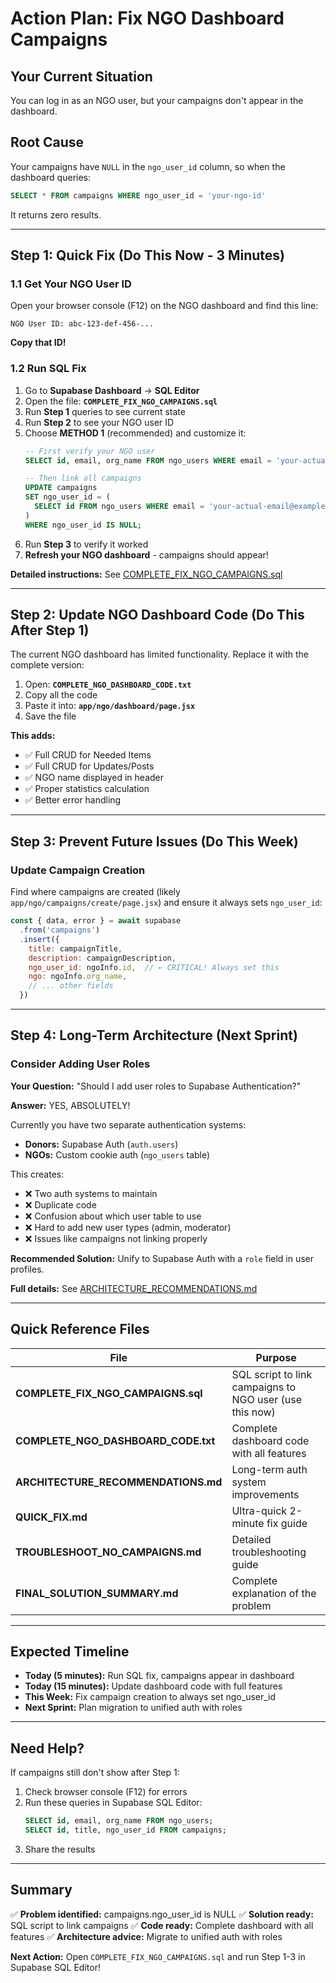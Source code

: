 # Action Plan: Fix NGO Dashboard Campaigns

## Your Current Situation
You can log in as an NGO user, but your campaigns don't appear in the dashboard.

## Root Cause
Your campaigns have `NULL` in the `ngo_user_id` column, so when the dashboard queries:
```sql
SELECT * FROM campaigns WHERE ngo_user_id = 'your-ngo-id'
```
It returns zero results.

---

## Step 1: Quick Fix (Do This Now - 3 Minutes)

### 1.1 Get Your NGO User ID
Open your browser console (F12) on the NGO dashboard and find this line:
```
NGO User ID: abc-123-def-456-...
```
**Copy that ID!**

### 1.2 Run SQL Fix
1. Go to **Supabase Dashboard** → **SQL Editor**
2. Open the file: **`COMPLETE_FIX_NGO_CAMPAIGNS.sql`**
3. Run **Step 1** queries to see current state
4. Run **Step 2** to see your NGO user ID
5. Choose **METHOD 1** (recommended) and customize it:
   ```sql
   -- First verify your NGO user
   SELECT id, email, org_name FROM ngo_users WHERE email = 'your-actual-email@example.com';

   -- Then link all campaigns
   UPDATE campaigns
   SET ngo_user_id = (
     SELECT id FROM ngo_users WHERE email = 'your-actual-email@example.com'
   )
   WHERE ngo_user_id IS NULL;
   ```
6. Run **Step 3** to verify it worked
7. **Refresh your NGO dashboard** - campaigns should appear!

**Detailed instructions:** See [COMPLETE_FIX_NGO_CAMPAIGNS.sql](COMPLETE_FIX_NGO_CAMPAIGNS.sql)

---

## Step 2: Update NGO Dashboard Code (Do This After Step 1)

The current NGO dashboard has limited functionality. Replace it with the complete version:

1. Open: **`COMPLETE_NGO_DASHBOARD_CODE.txt`**
2. Copy all the code
3. Paste it into: **`app/ngo/dashboard/page.jsx`**
4. Save the file

**This adds:**
- ✅ Full CRUD for Needed Items
- ✅ Full CRUD for Updates/Posts
- ✅ NGO name displayed in header
- ✅ Proper statistics calculation
- ✅ Better error handling

---

## Step 3: Prevent Future Issues (Do This Week)

### Update Campaign Creation
Find where campaigns are created (likely `app/ngo/campaigns/create/page.jsx`) and ensure it always sets `ngo_user_id`:

```javascript
const { data, error } = await supabase
  .from('campaigns')
  .insert({
    title: campaignTitle,
    description: campaignDescription,
    ngo_user_id: ngoInfo.id,  // ← CRITICAL! Always set this
    ngo: ngoInfo.org_name,
    // ... other fields
  })
```

---

## Step 4: Long-Term Architecture (Next Sprint)

### Consider Adding User Roles

**Your Question:** "Should I add user roles to Supabase Authentication?"

**Answer:** YES, ABSOLUTELY!

Currently you have two separate authentication systems:
- **Donors:** Supabase Auth (`auth.users`)
- **NGOs:** Custom cookie auth (`ngo_users` table)

This creates:
- ❌ Two auth systems to maintain
- ❌ Duplicate code
- ❌ Confusion about which user table to use
- ❌ Hard to add new user types (admin, moderator)
- ❌ Issues like campaigns not linking properly

**Recommended Solution:**
Unify to Supabase Auth with a `role` field in user profiles.

**Full details:** See [ARCHITECTURE_RECOMMENDATIONS.md](ARCHITECTURE_RECOMMENDATIONS.md)

---

## Quick Reference Files

| File | Purpose |
|------|---------|
| **COMPLETE_FIX_NGO_CAMPAIGNS.sql** | SQL script to link campaigns to NGO user (use this now) |
| **COMPLETE_NGO_DASHBOARD_CODE.txt** | Complete dashboard code with all features |
| **ARCHITECTURE_RECOMMENDATIONS.md** | Long-term auth system improvements |
| **QUICK_FIX.md** | Ultra-quick 2-minute fix guide |
| **TROUBLESHOOT_NO_CAMPAIGNS.md** | Detailed troubleshooting guide |
| **FINAL_SOLUTION_SUMMARY.md** | Complete explanation of the problem |

---

## Expected Timeline

- **Today (5 minutes):** Run SQL fix, campaigns appear in dashboard
- **Today (15 minutes):** Update dashboard code with full features
- **This Week:** Fix campaign creation to always set ngo_user_id
- **Next Sprint:** Plan migration to unified auth with roles

---

## Need Help?

If campaigns still don't show after Step 1:
1. Check browser console (F12) for errors
2. Run these queries in Supabase SQL Editor:
   ```sql
   SELECT id, email, org_name FROM ngo_users;
   SELECT id, title, ngo_user_id FROM campaigns;
   ```
3. Share the results

---

## Summary

✅ **Problem identified:** campaigns.ngo_user_id is NULL
✅ **Solution ready:** SQL script to link campaigns
✅ **Code ready:** Complete dashboard with all features
✅ **Architecture advice:** Migrate to unified auth with roles

**Next Action:** Open `COMPLETE_FIX_NGO_CAMPAIGNS.sql` and run Step 1-3 in Supabase SQL Editor!
